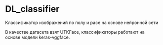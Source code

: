 # DL_classifier
Классификатор изображений по полу и расе на основе нейронной сети

В качестве датасета взят UTKFace, классификаторы работают на основе модели keras-vggface.
